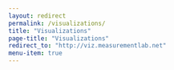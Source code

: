```yaml
---
layout: redirect
permalink: /visualizations/
title: "Visualizations"
page-title: "Visualizations"
redirect_to: "http://viz.measurementlab.net"
menu-item: true
---
```

